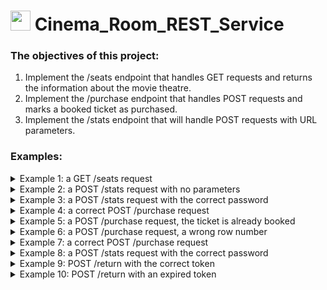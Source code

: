 # <img height="32" width="32" src="https://unpkg.com/simple-icons@v6/icons/postman.svg" /> Cinema_Room_REST_Service
### The objectives of this project:
1. Implement the /seats endpoint that handles GET requests and returns the information about the movie theatre.
2. Implement the /purchase endpoint that handles POST requests and marks a booked ticket as purchased.
3. Implement the /stats endpoint that will handle POST requests with URL parameters.
### Examples:
<details>
<summary>Example 1: a GET /seats request</summary>

![](https://user-images.githubusercontent.com/90090114/175533445-9ad0d78a-bd48-4a60-b252-5980df7dc7bd.png)
</details>
<details>
<summary>Example 2: a POST /stats request with no parameters</summary>

![](https://user-images.githubusercontent.com/90090114/175541436-5e8be16c-9cce-4c7e-a290-437577a266cc.png)
</details>
<details>
<summary>Example 3: a POST /stats request with the correct password</summary>

![](https://user-images.githubusercontent.com/90090114/175542014-f122d40f-b402-4865-9ffc-0958eed028c8.png)
>- current_income — shows the total income of sold tickets.
>- number_of_available_seats — shows how many seats are available.
>- number_of_purchased_tickets — shows how many tickets were purchased.
</details>
<details>
<summary>Example 4: a correct POST /purchase request</summary>

![](https://user-images.githubusercontent.com/90090114/175540937-1d80cfee-edc1-4af8-a201-7ed779fdee4a.png)
>- row — the row number;
>- column — the column number.
</details>
<details>
<summary>Example 5: a POST /purchase request, the ticket is already booked</summary>

![](https://user-images.githubusercontent.com/90090114/175541046-06873642-5947-4a0a-bc70-fb27fdc93602.png)
</details>
<details>
<summary>Example 6: a POST /purchase request, a wrong row number</summary>

![](https://user-images.githubusercontent.com/90090114/175541199-ffb85819-9f57-4827-88bd-1163e967b624.png)
</details>
<details>
<summary>Example 7: a correct POST /purchase request</summary>

![](https://user-images.githubusercontent.com/90090114/175541346-b19a12d6-def0-4be8-bca6-218824d9d257.png)
</details>
<details>
<summary>Example 8: a POST /stats request with the correct password</summary>

![](https://user-images.githubusercontent.com/90090114/175541579-57f6a835-252f-400f-b211-1909956a80aa.png)
</details>
<details>
<summary>Example 9: POST /return with the correct token</summary>

![](https://user-images.githubusercontent.com/90090114/175541661-9188dabb-7db1-4812-9e48-5f6246180c0f.png)
</details>
<details>
<summary>Example 10: POST /return with an expired token</summary>

![](https://user-images.githubusercontent.com/90090114/175541718-6c74e07f-a902-4b2e-bf71-7e5d00083bd4.png)
</details>

